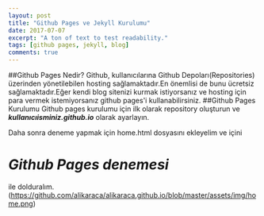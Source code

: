 ```yaml
---
layout: post
title: "Github Pages ve Jekyll Kurulumu"
date: 2017-07-07
excerpt: "A ton of text to test readability."
tags: [github pages, jekyll, blog]
comments: true
---
```

##Github Pages Nedir?
Github, kullanıcılarına Github Depoları(Repositories) üzerinden yönetilebilen hosting sağlamaktadır.En önemlisi de bunu ücretsiz sağlamaktadır.Eğer kendi blog sitenizi kurmak istiyorsanız ve hosting için para vermek istemiyorsanız github pages'i kullanabilirsiniz.
##Github Pages Kurulumu
Github pages kurulumu için ilk olarak repository oluşturun ve **_kullanıcıisminiz.github.io_** olarak ayarlayın.
<figure>
<a herf="https://github.com/alikaraca/alikaraca.github.io/blob/master/assets/img/github%20pages.png"</a>
</figure>
 
Daha sonra deneme yapmak için home.html dosyasını ekleyelim ve içini **_<h1>Github Pages denemesi</h1>_** ile dolduralım.
 (https://github.com/alikaraca/alikaraca.github.io/blob/master/assets/img/home.png)
